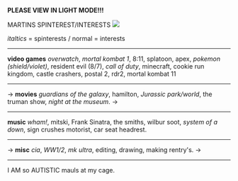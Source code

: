 **PLEASE VIEW IN LIGHT MODE!!!**

MARTINS SPINTEREST/INTERESTS ![](https://watermelon.crd.co/assets/images/gallery05/8d03b66e.gif?v=2a41aca3) 

*italtics* = spinterests / normal = interests
*** 
**video games** *overwatch*, *mortal kombat 1*,
8:11, splatoon, apex, *pokemon (shield/violet)*,
resident evil (8/7), *call of duty*, minecraft, 
cookie run kingdom, castle crashers, postal 2,
rdr2, mortal kombat 11
***
-> **movies** *guardians of the galaxy*, hamilton, *Jurassic park/world*, the truman show,
 *night at the museum*. ->
***
**music** *wham!*, mitski, Frank Sinatra, 
the smiths, wilbur soot, *system of a down*,
 sign crushes motorist, car seat headrest.
***
-> **misc** *cia*, *WW1/2*, *mk ultra*,
 editing, drawing, making rentry's. ->

***
I AM so AUTISTIC mauls at my cage.